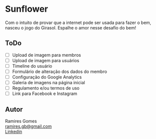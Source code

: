 # Sunflower

Com o intuito de provar que a internet pode ser usada para fazer o bem, nasceu o jogo do Girasol. 
Espalhe o amor nesse desafio do bem!

## ToDo

- [ ] Upload de imagem para membros
- [ ] Upload de imagem para usuários
- [ ] Timeline do usuário
- [ ] Formulário de alteração dos dados do membro
- [ ] Configuração do Google Analytics
- [ ] Galeria de imagens na página inicial
- [ ] Regulamento e/ou termos de uso
- [ ] Link para Facebook e Instagram

## Autor

Ramires Gomes  
[ramires.gb@gmail.com](mailto::ramires.gb@gmail.com)  
[Linkedin](https://www.linkedin.com/in/ramiresgomes/)
